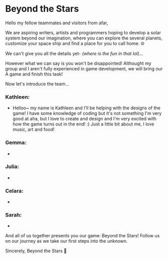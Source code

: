 # Beyond the Stars

Hello my fellow teammates and visitors from afar, 

We are aspiring writers, artists and programmers hoping to develop a solar system beyond our imagination, where you can explore the several planets, customize your space ship and find a place for you to call home. :globe_with_meridians:

We can't give you all the details yet- *(where is the fun in that lol)...*

However what we can say is you won't be disappointed! Althought my group and I aren't fully experienced in game development, we will bring our A game and finish this task!

Now let's introduce the team...

### Kathleen:
- Helloo~ my name is Kathleen and I'll be helping with the designs of the game! I have some knowledge of coding but it's not something I'm very good at aha, but I love to create and design and I'm very excited with how the game turns out in the end! :) Just a little bit about me, I love music, art and food!

### Gemma:
- 

### Julia:
-

### Celara:
- 

### Sarah:
- 

And all of us together presents you our game: Beyond the Stars! 
Follow us on our journey as we take our first steps into the unknown.

Sincerely,
Beyond the Stars :star2:
